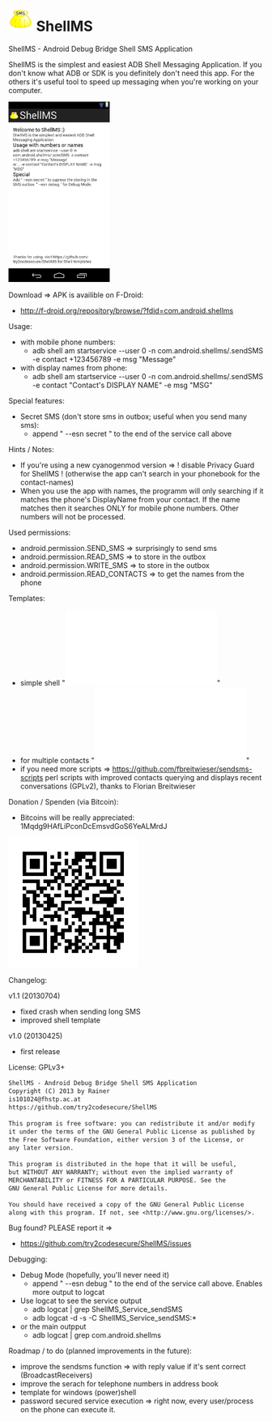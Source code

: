 ![ShellMS Logo](res/drawable-mdpi/ic_launcher.png "ShellMS") ShellMS 
=======

ShellMS - Android Debug Bridge Shell SMS Application

ShellMS is the simplest and easiest ADB Shell Messaging Application.
If you don't know what ADB or SDK is you definitely don't need this app.
For the others it's useful tool to speed up messaging when you're working on your computer.

![Screenshot](./stuff/screenshot.png "Screenshot")

Download => APK is availible on F-Droid:
 * http://f-droid.org/repository/browse/?fdid=com.android.shellms

Usage:
 * with mobile phone numbers:
	- adb shell am startservice --user 0 -n com.android.shellms/.sendSMS -e contact +123456789 -e msg "Message"
 * with display names from phone:
	- adb shell am startservice --user 0 -n com.android.shellms/.sendSMS -e contact "Contact's DISPLAY NAME" -e msg "MSG"

Special features:
 * Secret SMS (don't store sms in outbox; useful when you send many sms):
	- append " --esn secret " to the end of the service call above

Hints / Notes:
 * If you're using a new cyanogenmod version => ! disable Privacy Guard for ShellMS !
(otherwise the app can't search in your phonebook for the contact-names)
 * When you use the app with names, the programm will only searching if it matches the phone's DisplayName from your contact.
If the name matches then it searches ONLY for mobile phone numbers. Other numbers will not be processed.

Used permissions:
 * android.permission.SEND_SMS => surprisingly to send sms
 * android.permission.READ_SMS => to store in the outbox
 * android.permission.WRITE_SMS => to store in the outbox
 * android.permission.READ_CONTACTS => to get the names from the phone

Templates:
 * simple shell "![template_sendsms.sh](template_sendsms.sh "template_sendsms.sh")"
 * for multiple contacts "![template_sendsms_multiple-contacts.sh](template_sendsms_multiple-contacts.sh "template_sendsms_multiple-contacts.sh")"
 * if you need more scripts => https://github.com/fbreitwieser/sendsms-scripts
	perl scripts with improved contacts querying and displays recent conversations (GPLv2), thanks to Florian Breitwieser

Donation / Spenden (via Bitcoin):
 * Bitcoins will be really appreciated: 1Mqdg9HAfLiPconDcEmsvdGoS6YeALMrdJ

![Bitcoin](./stuff/bitcoin.png "BTC")

Changelog:

v1.1 (20130704)
 * fixed crash when sending long SMS
 * improved shell template

v1.0 (20130425)
 * first release

License: GPLv3+

    ShellMS - Android Debug Bridge Shell SMS Application
    Copyright (C) 2013 by Rainer
    is101024@fhstp.ac.at
    https://github.com/try2codesecure/ShellMS
	
    This program is free software: you can redistribute it and/or modify
    it under the terms of the GNU General Public License as published by
    the Free Software Foundation, either version 3 of the License, or
    any later version.

    This program is distributed in the hope that it will be useful,
    but WITHOUT ANY WARRANTY; without even the implied warranty of
    MERCHANTABILITY or FITNESS FOR A PARTICULAR PURPOSE. See the
    GNU General Public License for more details.

    You should have received a copy of the GNU General Public License
    along with this program. If not, see <http://www.gnu.org/licenses/>.

Bug found? PLEASE report it =>
 * https://github.com/try2codesecure/ShellMS/issues

Debugging:
 * Debug Mode (hopefully, you'll never need it)
	- append " --esn debug " to the end of the service call above. Enables more output to logcat
 * Use logcat to see the service output
	- adb logcat | grep ShellMS_Service_sendSMS 
	- adb logcat -d -s -C ShellMS_Service_sendSMS:*
 * or the main outpput
	- adb logcat | grep com.android.shellms

Roadmap / to do (planned improvements in the future):
 * improve the sendsms function => with reply value if it's sent correct (BroadcastReceivers)
 * improve the serach for telephone numbers in address book
 * template for windows (power)shell
 * password secured service execution => right now, every user/process on the phone can execute it.

